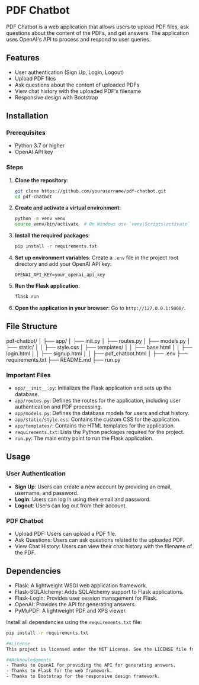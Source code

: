 # PDF Chatbot

PDF Chatbot is a web application that allows users to upload PDF files, ask questions about the content of the PDFs, and get answers. The application uses OpenAI's API to process and respond to user queries.

## Features

- User authentication (Sign Up, Login, Logout)
- Upload PDF files
- Ask questions about the content of uploaded PDFs
- View chat history with the uploaded PDF's filename
- Responsive design with Bootstrap

## Installation

### Prerequisites

- Python 3.7 or higher
- OpenAI API key

### Steps

1. **Clone the repository**:
    ```bash
    git clone https://github.com/yourusername/pdf-chatbot.git
    cd pdf-chatbot
    ```

2. **Create and activate a virtual environment**:
    ```bash
    python -m venv venv
    source venv/bin/activate  # On Windows use `venv\Scripts\activate`
    ```

3. **Install the required packages**:
    ```bash
    pip install -r requirements.txt
    ```

4. **Set up environment variables**:
    Create a `.env` file in the project root directory and add your OpenAI API key:
    ```plaintext
    OPENAI_API_KEY=your_openai_api_key
    ```

5. **Run the Flask application**:
    ```bash
    flask run
    ```

6. **Open the application in your browser**:
    Go to `http://127.0.0.1:5000/`.

## File Structure

pdf-chatbot/
│
├── app/
│ ├── init.py
│ ├── routes.py
│ ├── models.py
│ ├── static/
│ │ ├── style.css
│ ├── templates/
│ │ ├── base.html
│ │ ├── login.html
│ │ ├── signup.html
│ │ ├── pdf_chatbot.html
│
├── .env
├── requirements.txt
├── README.md
├── run.py


### Important Files

- `app/__init__.py`: Initializes the Flask application and sets up the database.
- `app/routes.py`: Defines the routes for the application, including user authentication and PDF processing.
- `app/models.py`: Defines the database models for users and chat history.
- `app/static/style.css`: Contains the custom CSS for the application.
- `app/templates/`: Contains the HTML templates for the application.
- `requirements.txt`: Lists the Python packages required for the project.
- `run.py`: The main entry point to run the Flask application.

## Usage

### User Authentication

- **Sign Up**: Users can create a new account by providing an email, username, and password.
- **Login**: Users can log in using their email and password.
- **Logout**: Users can log out from their account.

### PDF Chatbot

- Upload PDF: Users can upload a PDF file.
- Ask Questions: Users can ask questions related to the uploaded PDF.
- View Chat History: Users can view their chat history with the filename of the PDF.

## Dependencies

- Flask: A lightweight WSGI web application framework.
- Flask-SQLAlchemy: Adds SQLAlchemy support to Flask applications.
- Flask-Login: Provides user session management for Flask.
- OpenAI: Provides the API for generating answers.
- PyMuPDF: A lightweight PDF and XPS viewer.

Install all dependencies using the `requirements.txt` file:
```bash
pip install -r requirements.txt

##License
This project is licensed under the MIT License. See the LICENSE file for details.

##Acknowledgments
- Thanks to OpenAI for providing the API for generating answers.
- Thanks to Flask for the web framework.
- Thanks to Bootstrap for the responsive design framework.
